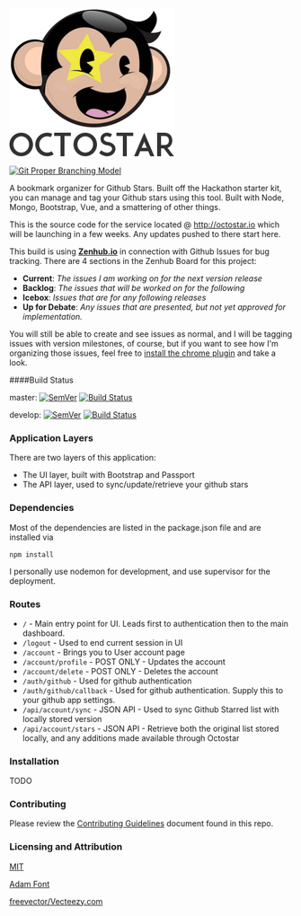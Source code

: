 ![Octostar](/octostar-title.png?raw=true "Octostar")
 
[![Git Proper Branching Model](http://b.repl.ca/v1/Git-Proper%20Branching-lightgrey.png)](http://nvie.com/posts/a-successful-git-branching-model/)

A bookmark organizer for Github Stars. Built off the Hackathon starter kit, you can manage and tag your Github stars using this tool. Built with Node, Mongo, Bootstrap, Vue, and a smattering of other things.

This is the source code for the service located @ http://octostar.io which will be launching in a few weeks. Any updates pushed to there start here.

This build is using **[Zenhub.io](https://www.zenhub.io/)** in connection with Github Issues for bug tracking. There are 4 sections in the Zenhub Board for this project:
- **Current**: *The issues I am working on for the next version release*
- **Backlog**: *The issues that will be worked on for the following*
- **Icebox**: *Issues that are for any following releases*
- **Up for Debate**: *Any issues that are presented, but not yet approved for implementation.*

You will still be able to create and see issues as normal, and I will be tagging issues with version milestones, of course, but if you want to see how I'm organizing those issues, feel free to [install the chrome plugin](https://chrome.google.com/webstore/detail/zenhub-for-github/ogcgkffhplmphkaahpmffcafajaocjbd) and take a look.

####Build Status

master: [![SemVer](http://b.repl.ca/v1/SemVer-0.3.1-blue.png)](http://semver.org)  [![Build Status](https://secure.travis-ci.org/therebelrobot/octostar.png?branch=master)](https://travis-ci.org/therebelrobot/octostar)

develop: [![SemVer](http://b.repl.ca/v1/SemVer-0.4.0--alpha-blue.png)](http://semver.org) [![Build Status](https://secure.travis-ci.org/therebelrobot/octostar.png?branch=develop)](https://travis-ci.org/therebelrobot/octostar)

### Application Layers
There are two layers of this application:
- The UI layer, built with Bootstrap and Passport
- The API layer, used to sync/update/retrieve your github stars

### Dependencies
Most of the dependencies are listed in the package.json file and are installed via
```
npm install
```
I personally use nodemon for development, and use supervisor for the deployment. 

### Routes
- `/` - Main entry point for UI. Leads first to authentication then to the main dashboard.
- `/logout` - Used to end current session in UI
- `/account` - Brings you to User account page
- `/account/profile` - POST ONLY - Updates the account
- `/account/delete` - POST ONLY - Deletes the account
- `/auth/github` - Used for github authentication
- `/auth/github/callback` - Used for github authentication. Supply this to your github app settings.
- `/api/account/sync` - JSON API - Used to sync Github Starred list with locally stored version
- `/api/account/stars` - JSON API - Retrieve both the original list stored locally, and any additions made available through Octostar

### Installation
TODO

### Contributing

Please review the [Contributing Guidelines](/CONTRIBUTING.md) document found in this repo.

### Licensing and Attribution

[MIT](/LICENSE)

[Adam Font](https://www.behance.net/gallery/ADAM-Free-Typeface/13756975)

[freevector/Vecteezy.com](http://www.vecteezy.com/vector-art/73377-happy-face-vector)